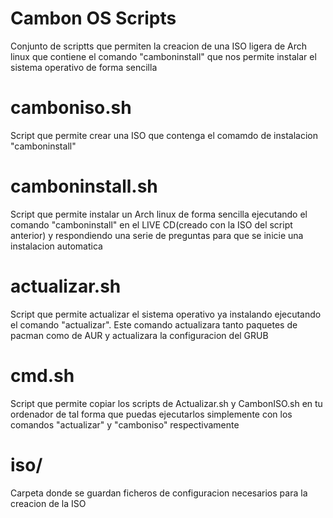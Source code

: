 # Cambon OS Scripts
Conjunto de scriptts que permiten la creacion de una ISO ligera de Arch linux que contiene el comando "camboninstall" que nos permite instalar el sistema operativo de forma sencilla

# camboniso.sh
Script que permite crear una ISO que contenga el comamdo de instalacion "camboninstall"

# camboninstall.sh
Script que permite instalar un Arch linux de forma sencilla ejecutando el comando "camboninstall" en el LIVE CD(creado con la ISO del script anterior) y respondiendo una serie de preguntas para que se inicie una instalacion automatica

# actualizar.sh
Script que permite actualizar el sistema operativo ya instalando ejecutando el comando "actualizar". Este comando actualizara tanto paquetes de pacman como de AUR y actualizara la configuracion del GRUB

# cmd.sh
Script que permite copiar los scripts de Actualizar.sh y CambonISO.sh en tu ordenador de tal forma que puedas ejecutarlos simplemente con los comandos "actualizar" y "camboniso" respectivamente

# iso/
Carpeta donde se guardan ficheros de configuracion necesarios para la creacion de la ISO
